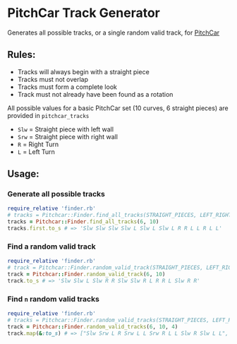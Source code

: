 # PitchCar Track Generator

Generates all possible tracks, or a single random valid track, for
[PitchCar](https://boardgamegeek.com/boardgame/150/pitchcar)

## Rules:
* Tracks will always begin with a straight piece
* Tracks must not overlap
* Tracks must form a complete look
* Track must not already have been found as a rotation

All possible values for a basic PitchCar set (10 curves, 6 straight pieces)
are provided in `pitchcar_tracks`
* `Slw` = Straight piece with left wall
* `Srw` = Straight piece with right wall
* `R` = Right Turn
* `L` = Left Turn

## Usage:
### Generate all possible tracks
```ruby
require_relative 'finder.rb'
# tracks = Pitchcar::Finder.find_all_tracks(STRAIGHT_PIECES, LEFT_RIGHT_PIECES)
tracks = Pitchcar::Finder.find_all_tracks(6, 10)
tracks.first.to_s # => 'Slw Slw Slw Slw L Slw L Slw L R R L L R L L'
```

### Find a random valid track
```ruby
require_relative 'finder.rb'
# track = Pitchcar::Finder.random_valid_track(STRAIGHT_PIECES, LEFT_RIGHT_PIECES)
track = Pitchcar::Finder.random_valid_track(6, 10)
track.to_s # => 'Slw Slw L Slw R R Slw Slw R L R R L Slw R R'
```

### Find `n` random valid tracks
```ruby
require_relative 'finder.rb'
# tracks = Pitchcar::Finder.random_valid_tracks(STRAIGHT_PIECES, LEFT_RIGHT_PIECES, COUNT)
track = Pitchcar::Finder.random_valid_tracks(6, 10, 4)
track.map(&:to_s) # => ["Slw Srw L R Srw L L Srw R L L Slw R Slw L L", "Slw L Slw L Slw R Srw L L R L Srw L R L Slw", "Slw R Slw Slw R Slw Srw L R R Srw R L R L R", "Slw Slw L Srw L R L Srw R L L Srw L R Slw L"]
```
